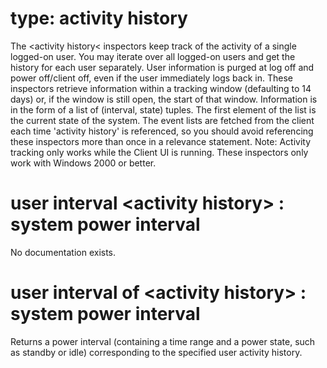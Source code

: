 # type: activity history

The &lt;activity history&lt; inspectors keep track of the activity of a single logged-on user. You may iterate over all logged-on users and get the history for each user separately. User information is purged at log off and power off/client off, even if the user immediately logs back in. These inspectors retrieve information within a tracking window (defaulting to 14 days) or, if the window is still open, the start of that window. Information is in the form of a list of (interval, state) tuples. The first element of the list is the current state of the system. The event lists are fetched from the client each time &#39;activity history&#39; is referenced, so you should avoid referencing these inspectors more than once in a relevance statement. Note: Activity tracking only works while the Client UI is running. These inspectors only work with Windows 2000 or better.

# user interval &lt;activity history&gt; : system power interval

No documentation exists.

# user interval of &lt;activity history&gt; : system power interval

Returns a power interval (containing a time range and a power state, such as standby or idle) corresponding to the specified user activity history.
